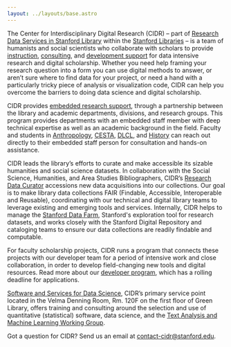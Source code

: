```yaml
---
layout: ../layouts/base.astro
---
```



The Center for Interdisciplinary Digital Research (CIDR) – part of [Research Data Services in Stanford Library](https://library.stanford.edu/research-data-services) within the [Stanford Libraries](https://library.stanford.edu/) – is a team of humanists and social scientists who collaborate with scholars to provide [instruction](workshops/), [consulting](consulting/), and [development support](developers/) for data intensive research and digital scholarship. Whether you need help framing your research question into a form you can use digital methods to answer, or aren’t sure where to find data for your project, or need a hand with a particularly tricky piece of analysis or visualization code, CIDR can help you overcome the barriers to doing data science and digital scholarship.

CIDR provides [embedded research support](ats-program/), through a partnership between the library and academic departments, divisions, and research groups. This program provides departments with an embedded staff member with deep technical expertise as well as an academic background in the field. Faculty and students in [Anthropology](https://anthropology.stanford.edu/), [CESTA](https://cesta.stanford.edu/), [DLCL](https://dlcl.stanford.edu/), and [History](https://history.stanford.edu/) can reach out directly to their embedded staff person for consultation and hands-on assistance.

CIDR leads the library’s efforts to curate and make accessible its sizable humanities and social science datasets. In collaboration with the Social Science, Humanities, and Area Studies Bibliographers, CIDR’s [Research Data Curator](data/) accessions new data acquisitions into our collections. Our goal is to make library data collections FAIR (Findable, Accessible, Interoperable and Reusable), coordinating with our technical and digital library teams to leverage existing and emerging tools and services.  Internally, CIDR helps to manage the [Stanford Data Farm](https://redivis.com/stanford), Stanford's exploration tool for research datasets, and works closely with the Stanford Digital Repository and cataloging teams to ensure our data collections are readily findable and computable.

For faculty scholarship projects, CIDR runs a program that connects these projects with our developer team for a period of intensive work and close collaboration, in order to develop field-changing new tools and digital resources. Read more about our [developer program](developers/), which has a rolling deadline for applications.

[Software and Services for Data Science](https://ssds.stanford.edu), CIDR’s primary service point located in the Velma Denning Room, Rm. 120F on the first floor of Green Library, offers training and consulting around the selection and use of quantitative (statistical) software, data science, and the [Text Analysis and Machine Learning Working Group](https://library.stanford.edu/research/software-and-services-data-science/text-analysis-and-machine-learning-working-group-taml).

Got a question for CIDR? Send us an email at contact-cidr@stanford.edu.
